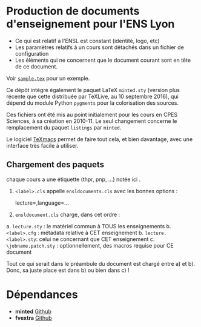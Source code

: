 # Production de documents d'enseignement pour l'ENS Lyon

* Ce qui est relatif à l'ENSL est constant (identité, logo, etc)
* Les paramètres relatifs à un cours sont détachés dans un fichier de configuration
* Les éléments qui ne concernent que le document courant sont en tête de ce document.

Voir [`sample.tex`](sample.tex) pour un exemple.

Ce dépôt intègre également le paquet LaTeX `minted.sty` (version plus récente que
cette distribuée par TeXLive, au 10 septembre 2016), qui dépend du module Python
`pygments` pour la colorisation des sources.

Ces fichiers ont été mis au point initialement pour les cours en CPES Sciences, à
sa création en 2010-11. Le seul changement concerne le remplacement du paquet
`listings` par `minted`.

Le logiciel [TeXmacs](http://www.texmacs.org/) permet de faire tout cela,
et bien davantage, avec une interface très facile à utiliser.

## Chargement des paquets

chaque cours a une étiquette (thpr, pnp, ...) notée ici <label>.

1. `<label>.cls` appelle `ensldocuments.cls` avec les bonnes options :

    lecture=<label>,language=...

2. `ensldocument.cls` charge, dans cet ordre :

  a. `lecture.sty` : le matériel commun à TOUS les enseignements
  b. `<label>.cfg` : métadata relative à CET enseignement
  b. `lecture.<label>.sty`: celui ne concernant que CET enseignement
  c. `\jobname.patch.sty` : optionnellement, des macros requise pour CE document
  
Tout ce qui serait dans le préambule du document est chargé entre a) et b).
Donc, sa juste place est dans b) ou bien dans c) !

# Dépendances

* **minted** [Github](https://github.com/gpoore/minted)
* **fvextra** [Github](https://github.com/gpoore/fvextra)
